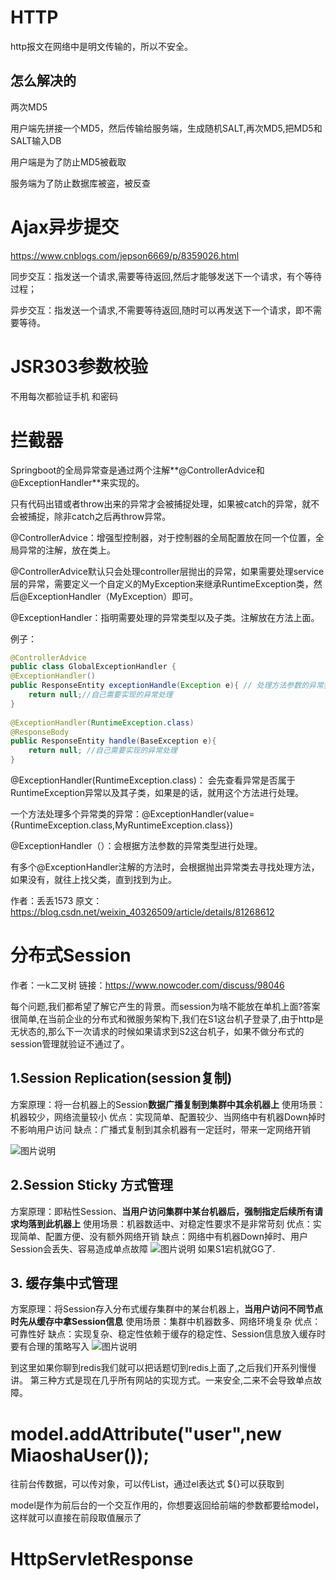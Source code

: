 # HTTP

http报文在网络中是明文传输的，所以不安全。

## 怎么解决的

两次MD5

用户端先拼接一个MD5，然后传输给服务端，生成随机SALT,再次MD5,把MD5和SALT输入DB

用户端是为了防止MD5被截取

服务端为了防止数据库被盗，被反查

# Ajax异步提交

https://www.cnblogs.com/jepson6669/p/8359026.html

同步交互：指发送一个请求,需要等待返回,然后才能够发送下一个请求，有个等待过程；

异步交互：指发送一个请求,不需要等待返回,随时可以再发送下一个请求，即不需要等待。

# JSR303参数校验

不用每次都验证手机 和密码

# 拦截器

Springboot的全局异常查是通过两个注解**@ControllerAdvice和@ExceptionHandler**来实现的。

只有代码出错或者throw出来的异常才会被捕捉处理，如果被catch的异常，就不会被捕捉，除非catch之后再throw异常。

@ControllerAdvice：增强型控制器，对于控制器的全局配置放在同一个位置，全局异常的注解，放在类上。

@ControllerAdvice默认只会处理controller层抛出的异常，如果需要处理service层的异常，需要定义一个自定义的MyException来继承RuntimeException类，然后@ExceptionHandler（MyException）即可。

@ExceptionHandler：指明需要处理的异常类型以及子类。注解放在方法上面。

例子：

```java
@ControllerAdvice
public class GlobalExceptionHandler {
@ExceptionHandler()
public ResponseEntity exceptionHandle(Exception e){ // 处理方法参数的异常类型
    return null;//自己需要实现的异常处理
}
 
@ExceptionHandler(RuntimeException.class)
@ResponseBody
public ResponseEntity handle(BaseException e){
    return null; //自己需要实现的异常处理
}
```

@ExceptionHandler(RuntimeException.class)： 会先查看异常是否属于RuntimeException异常以及其子类，如果是的话，就用这个方法进行处理。

一个方法处理多个异常类的异常：@ExceptionHandler(value={RuntimeException.class,MyRuntimeException.class})

@ExceptionHandler（）：会根据方法参数的异常类型进行处理。

有多个@ExceptionHandler注解的方法时，会根据抛出异常类去寻找处理方法，如果没有，就往上找父类，直到找到为止。

作者：丢丢1573 
原文：https://blog.csdn.net/weixin_40326509/article/details/81268612 

# 分布式Session

  作者：一k二叉树
链接：https://www.nowcoder.com/discuss/98046

每个问题,我们都希望了解它产生的背景。而session为啥不能放在单机上面?答案很简单,在当前企业的分布式和微服务架构下,我们在S1这台机子登录了,由于http是无状态的,那么下一次请求的时候如果请求到S2这台机子，如果不做分布式的session管理就验证不通过了。  

## 1.Session Replication(**session复制**)

  方案原理：将一台机器上的Session**数据广播复制到集群中其余机器上**
 使用场景：机器较少，网络流量较小
 优点：实现简单、配置较少、当网络中有机器Down掉时不影响用户访问
 缺点：广播式复制到其余机器有一定廷时，带来一定网络开销 

  ![图片说明](https://uploadfiles.nowcoder.com/images/20180823/668992340_1535037303689_593788444D1EC815360C5B6F9DB98D63)  

##   2.Session Sticky 方式管理 

  方案原理：即粘性Session、**当用户访问集群中某台机器后，强制指定后续所有请求均落到此机器上**
 使用场景：机器数适中、对稳定性要求不是非常苛刻
 优点：实现简单、配置方便、没有额外网络开销
 缺点：网络中有机器Down掉时、用户Session会丢失、容易造成单点故障
 ![图片说明](https://uploadfiles.nowcoder.com/images/20180823/668992340_1535037312609_41C1EC4AED614A505CE703FB88C802A6)
 如果S1宕机就GG了. 

##   3. 缓存集中式管理 

  方案原理：将Session存入分布式缓存集群中的某台机器上，**当用户访问不同节点时先从缓存中拿Session信息**
 使用场景：集群中机器数多、网络环境复杂
 优点：可靠性好
 缺点：实现复杂、稳定性依赖于缓存的稳定性、Session信息放入缓存时要有合理的策略写入
 ![图片说明](https://uploadfiles.nowcoder.com/images/20180823/668992340_1535037327345_86E13DDBC1D1B7F8D7EFF87D97E5408F)  

  到这里如果你聊到redis我们就可以把话题切到redis上面了,之后我们开系列慢慢讲。
 第三种方式是现在几乎所有网站的实现方式。一来安全,二来不会导致单点故障。

# model.addAttribute("user",new MiaoshaUser());

往前台传数据，可以传对象，可以传List，通过el表达式 ${}可以获取到

model是作为前后台的一个交互作用的，你想要返回给前端的参数都要给model，这样就可以直接在前段取值展示了

# HttpServletResponse